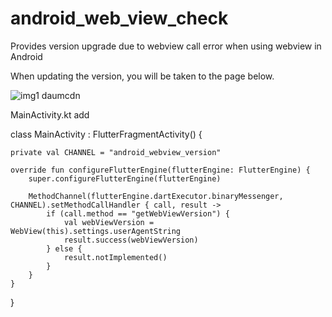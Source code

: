 # android_web_view_check
Provides version upgrade due to webview call error when using webview in Android

When updating the version, you will be taken to the page below.

![img1 daumcdn](https://github.com/user-attachments/assets/712798a7-e7c4-40ae-85cd-ae1c0d01bb5b)


MainActivity.kt add

class MainActivity : FlutterFragmentActivity() {

    private val CHANNEL = "android_webview_version"

    override fun configureFlutterEngine(flutterEngine: FlutterEngine) {
        super.configureFlutterEngine(flutterEngine)

        MethodChannel(flutterEngine.dartExecutor.binaryMessenger, CHANNEL).setMethodCallHandler { call, result ->
            if (call.method == "getWebViewVersion") {
                val webViewVersion = WebView(this).settings.userAgentString
                result.success(webViewVersion)
            } else {
                result.notImplemented()
            }
        }
    }
}